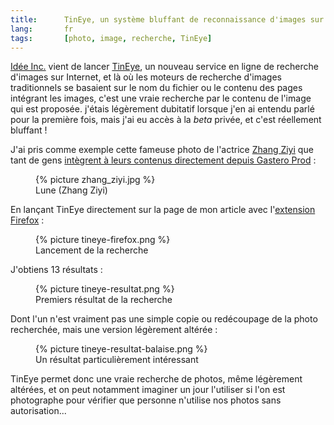 ```yaml
--- 
title:      TinEye, un système bluffant de reconnaissance d'images sur Internet 
lang:       fr 
tags:       [photo, image, recherche, TinEye]
---
```


[Idée Inc.](http://www.ideeinc.com/) vient de lancer [TinEye](http://tineye.com/), un nouveau service en ligne de recherche d'images sur Internet, et là où les moteurs de recherche d'images traditionnels se basaient sur le nom du fichier ou le contenu des pages intégrant les images, c'est une vraie recherche par le contenu de l'image qui est proposée. j'étais légèrement dubitatif lorsque j'en ai entendu parlé pour la première fois, mais j'ai eu accès à la *beta* privée, et c'est réellement bluffant !


J'ai pris comme exemple cette fameuse photo de l'actrice [Zhang Ziyi](http://fr.wikipedia.org/wiki/Zhang_Ziyi) que tant de gens [intègrent à leurs contenus directement depuis Gastero Prod](/2006/03/halte-au-vol-de-bande-passante.html) :

<figure>
  {% picture zhang_ziyi.jpg %}
  <figcaption>
  Lune (Zhang Ziyi)
  </figcaption>
</figure>


En lançant TinEye directement sur la page de mon article avec l'[extension Firefox](http://tineye.com/plugin) :

<figure>
  {% picture tineye-firefox.png %}
  <figcaption>
  Lancement de la recherche
  </figcaption>
</figure>


J'obtiens 13 résultats :

<figure>
  {% picture tineye-resultat.png %}
  <figcaption>
  Premiers résultat de la recherche
  </figcaption>
</figure>


Dont l'un n'est vraiment pas une simple copie ou redécoupage de la photo recherchée, mais une version légèrement altérée :

<figure>
  {% picture tineye-resultat-balaise.png %}
  <figcaption>
  Un résultat particulièrement intéressant
  </figcaption>
</figure>


TinEye permet donc une vraie recherche de photos, même légèrement altérées, et on peut notamment imaginer un jour l'utiliser si l'on est photographe pour vérifier que personne n'utilise nos photos sans autorisation...
